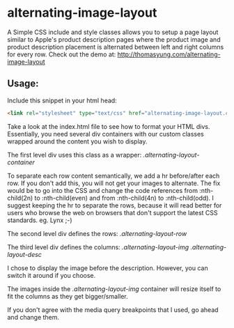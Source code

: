 alternating-image-layout
========================

A Simple CSS include and style classes allows you to setup a page layout similar to Apple's product description pages where the product image and product description placement is alternated between left and right columns for every row. Check out the demo at: http://thomasyung.com/alternating-image-layout

Usage:
------

Include this snippet in your html head:
```html
<link rel="stylesheet" type="text/css" href="alternating-image-layout.css">
```

Take a look at the index.html file to see how to format your HTML divs. Essentially, you need several div containers with our custom classes wrapped around the content you wish to display.

The first level div uses this class as a wrapper: 
*.alternating-layout-container*

To separate each row content semantically, we add a hr before/after each row. If you don't add this, you will not get your images to alternate. The fix would be to go into the CSS and change the code references from :nth-child(2n) to :nth-child(even) and from :nth-child(4n) to :nth-child(odd). I suggest keeping the hr to separate the rows, because it will read better for users who browse the web on browsers that don't support the latest CSS standards. eg. Lynx ;-)

The second level div defines the rows: 
*.alternating-layout-row*

The third level div defines the columns: 
*.alternating-layout-img*
*.alternating-layout-desc*

I chose to display the image before the description. However, you can switch it around if you choose.

The images inside the *.alternating-layout-img* container will resize itself to fit the columns as they get bigger/smaller.

If you don't agree with the media query breakpoints that I used, go ahead and change them.
